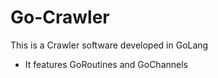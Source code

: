 # Go-Crawler
This is a Crawler software developed in GoLang
- It features GoRoutines and GoChannels
